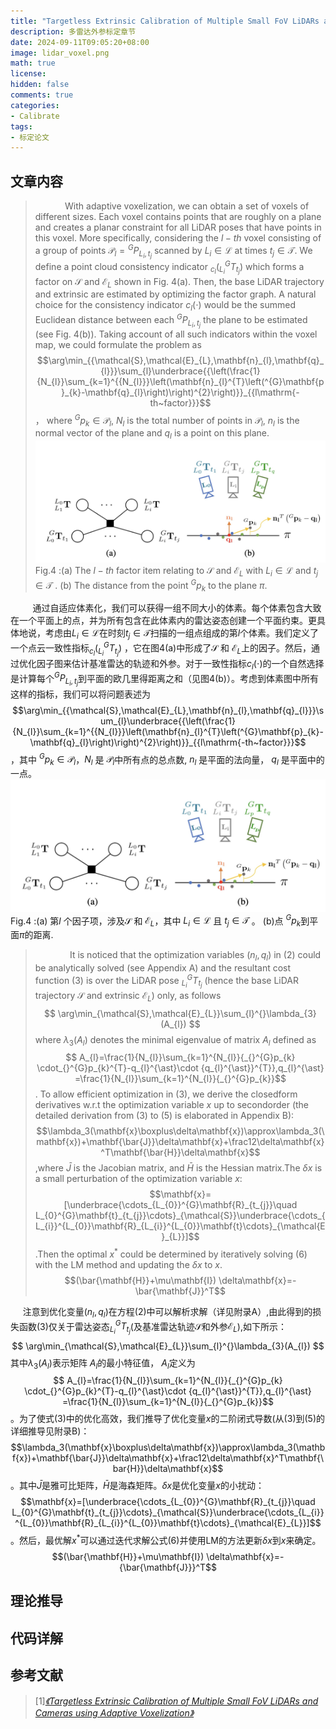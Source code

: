```yaml
---
title: "Targetless Extrinsic Calibration of Multiple Small FoV LiDARs and Cameras using Adaptive Voxelization"
description: 多雷达外参标定章节
date: 2024-09-11T09:05:20+08:00
image: lidar_voxel.png
math: true
license: 
hidden: false
comments: true
categories:
- Calibrate
tags:
- 标定论文
---
```

## 文章内容

> &nbsp;&nbsp;&nbsp;&nbsp;&nbsp;&nbsp;&nbsp;&nbsp;&nbsp;&nbsp;&nbsp;&nbsp;With adaptive voxelization, we can obtain a set of voxels of different sizes. Each voxel contains points that are roughly on a plane and creates a planar constraint for all LiDAR poses that  have points in this voxel. More specifically, considering the $l-th$ voxel consisting of a group of points $\mathcal{P}_{l}={_{}^{G}P_{L_{i},t_{j}}}$ scanned by $L_{i} \in \mathcal{L}$ at times $t_{j} \in \mathcal{T}$. We define a point cloud consistency  indicator $_{c_{l}}(_{L_{i}}^{G}T_{t_{j}})$ which forms a factor on $\mathcal{S}$ and $\mathcal{E}_{L}$ shown in Fig. 4(a). Then, the base LiDAR trajectory and extrinsic are estimated by optimizing the factor graph. A natural choice   for the consistency indicator $c_{l}(\cdot)$ would be the summed Euclidean distance between each $_{}^{G}P_{L_{i},t_{j}}$ the plane to be estimated (see Fig. 4(b)). Taking account of all such indicators within the voxel map, we could formulate the problem as $$\arg\min_{{\mathcal{S},\mathcal{E}_{L},\mathbf{n}_{l},\mathbf{q}_{l}}}\sum_{l}\underbrace{{\left(\frac{1}{N_{l}}\sum_{k=1}^{{N_{l}}}\left(\mathbf{n}_{l}^{T}\left(^{G}\mathbf{p}_{k}-\mathbf{q}_{l}\right)\right)^{2}\right)}}_{{l\mathrm{-th~factor}}}$$， where $_{}^{G}p_{k}\in \mathcal{P}_{l}$, $N_{l}$ is the total number of points in $\mathcal{P}_{l}$, $n_{l}$ is the normal vector of the plane and $q_{l}$ is a point on this plane.
![Fig.4](graph1.png)
Fig.4 :(a) The $l-th$ factor item relating to $\mathcal{S}$ and $\mathcal{E}_{L}$ with $L_{i} \in \mathcal{L}$ and $t_{j} \in \mathcal{T}$ . (b) The distance from the point $_{}^{G}p_{k}$ to the plane $\pi$.

 &nbsp;&nbsp;&nbsp;&nbsp; &nbsp;&nbsp;&nbsp;&nbsp;通过自适应体素化，我们可以获得一组不同大小的体素。每个体素包含大致在一个平面上的点，并为所有包含在此体素内的雷达姿态创建一个平面约束。更具体地说，考虑由$L_{i} \in \mathcal{L}$在时刻$t_{j} \in \mathcal{T}$扫描的一组点组成的第$l$个体素。我们定义了一个点云一致性指标$_{c_{l}}(_{L_{i}}^{G}T_{t_{j}})$ ，它在图4(a)中形成了$\mathcal{S}$ 和 $\mathcal{E}_{L}$上的因子。然后，通过优化因子图来估计基准雷达的轨迹和外参。对于一致性指标$c_{l}(\cdot)$的一个自然选择是计算每个$_{}^{G}P_{L_{i},t_{j}}$到平面的欧几里得距离之和（见图4(b)）。考虑到体素图中所有这样的指标，我们可以将问题表述为$$\arg\min_{{\mathcal{S},\mathcal{E}_{L},\mathbf{n}_{l},\mathbf{q}_{l}}}\sum_{l}\underbrace{{\left(\frac{1}{N_{l}}\sum_{k=1}^{{N_{l}}}\left(\mathbf{n}_{l}^{T}\left(^{G}\mathbf{p}_{k}-\mathbf{q}_{l}\right)\right)^{2}\right)}}_{{l\mathrm{-th~factor}}}$$，其中 $_{}^{G}p_{k}\in \mathcal{P}_{l}$，$N_{l}$ 是 $\mathcal{P}_{l}$中所有点的总点数, $n_{l}$ 是平面的法向量， $q_{l}$ 是平面中的一点。
 ![图4](graph1.png)
 Fig.4 :(a) 第$l$ 个因子项，涉及$\mathcal{S}$ 和 $\mathcal{E}_{L}$，其中  $L_{i} \in \mathcal{L}$ 且 $t_{j} \in \mathcal{T}$ 。 (b)点 $_{}^{G}p_{k}$到平面$\pi$的距离.

 > &nbsp;&nbsp;&nbsp;&nbsp;&nbsp;&nbsp;&nbsp;&nbsp;&nbsp;&nbsp;&nbsp;&nbsp;&nbsp;&nbsp;It is noticed that the optimization variables $(n_{l}, q_{l})$ in (2) could be analytically solved (see Appendix A) and the resultant cost function (3) is over the LiDAR pose $_{L_{i}}^{G}T_{t_{j}}$ (hence the base LiDAR trajectory $\mathcal{S}$ and extrinsic $\mathcal{E}_{L}$) only, as follows $$ \arg\min_{\mathcal{S},\mathcal{E}_{L}}\sum_{l}^{}\lambda_{3}(A_{l}) $$ where $\lambda_{3}(A_{l})$ denotes the minimal eigenvalue of matrix $A_{l}$ defined as $$ A_{l}=\frac{1}{N_{l}}\sum_{k=1}^{N_{l}}{_{}^{G}p_{k} \cdot_{}^{G}p_{k}^{T}-q_{l}^{\ast}\cdot {q_{l}^{\ast}}^{T}},q_{l}^{\ast} =\frac{1}{N_{l}}\sum_{k=1}^{N_{l}}{_{}^{G}p_{k}}$$ . To allow efficient optimization in (3), we derive the closedform derivatives w.r.t the optimization variable $x$ up to secondorder (the detailed derivation from (3) to (5) is elaborated in Appendix B):$$\lambda_3(\mathbf{x}\boxplus\delta\mathbf{x})\approx\lambda_3(\mathbf{x})+\mathbf{\bar{J}}\delta\mathbf{x}+\frac12\delta\mathbf{x}^T\mathbf{\bar{H}}\delta\mathbf{x}$$ ,where $\bar{J}$ is the Jacobian matrix, and $\bar{H}$  is the Hessian matrix.The $\delta{x}$  is a small perturbation of the optimization variable $x$:$$\mathbf{x}=[\underbrace{\cdots_{L_{0}}^{G}\mathbf{R}_{t_{j}}\quad L_{0}^{G}\mathbf{t}_{t_{j}}\cdots}_{\mathcal{S}}\underbrace{\cdots_{L_{i}}^{L_{0}}\mathbf{R}_{L_{i}}^{L_{0}}\mathbf{t}\cdots}_{\mathcal{E}_{L}}]$$ .Then the optimal $x^{\ast}$ could be determined by iteratively solving (6) with the LM method and updating the $\delta{x}$ to $x$.
$$(\bar{\mathbf{H}}+\mu\mathbf{I}) \delta\mathbf{x}=-\bar{\mathbf{J}}^T$$

&nbsp;&nbsp;&nbsp;&nbsp;&nbsp;注意到优化变量$(n_{l}, q_{l})$在方程(2)中可以解析求解（详见附录A）,由此得到的损失函数(3)仅关于雷达姿态$_{L_{i}}^{G}T_{t_{j}}$(及基准雷达轨迹$\mathcal{S}$和外参$\mathcal{E}_{L}$),如下所示：
$$ \arg\min_{\mathcal{S},\mathcal{E}_{L}}\sum_{l}^{}\lambda_{3}(A_{l}) $$
其中$\lambda_{3}(A_{l})$表示矩阵 $A_{l}$的最小特征值， $A_{l}$定义为$$ A_{l}=\frac{1}{N_{l}}\sum_{k=1}^{N_{l}}{_{}^{G}p_{k} \cdot_{}^{G}p_{k}^{T}-q_{l}^{\ast}\cdot {q_{l}^{\ast}}^{T}},q_{l}^{\ast} =\frac{1}{N_{l}}\sum_{k=1}^{N_{l}}{_{}^{G}p_{k}}$$
。为了使式(3)中的优化高效，我们推导了优化变量$x$的二阶闭式导数(从(3)到(5)的详细推导见附录B)：
$$\lambda_3(\mathbf{x}\boxplus\delta\mathbf{x})\approx\lambda_3(\mathbf{x})+\mathbf{\bar{J}}\delta\mathbf{x}+\frac12\delta\mathbf{x}^T\mathbf{\bar{H}}\delta\mathbf{x}$$
。其中$\bar{J}$是雅可比矩阵，$\bar{H}$是海森矩阵。$\delta{x}$是优化变量$x$的小扰动：
$$\mathbf{x}=[\underbrace{\cdots_{L_{0}}^{G}\mathbf{R}_{t_{j}}\quad L_{0}^{G}\mathbf{t}_{t_{j}}\cdots}_{\mathcal{S}}\underbrace{\cdots_{L_{i}}^{L_{0}}\mathbf{R}_{L_{i}}^{L_{0}}\mathbf{t}\cdots}_{\mathcal{E}_{L}}]$$
。然后，最优解$x^{\ast}$可以通过迭代求解公式(6)并使用LM的方法更新$\delta{x}$到$x$来确定。
$$(\bar{\mathbf{H}}+\mu\mathbf{I}) \delta\mathbf{x}=-{\bar{\mathbf{J}}}^T$$
## 理论推导




## 代码详解
## 参考文献
> [1]*[《Targetless Extrinsic Calibration of Multiple Small FoV LiDARs and Cameras using Adaptive Voxelization》](https://arxiv.org/pdf/2109.06550)*

